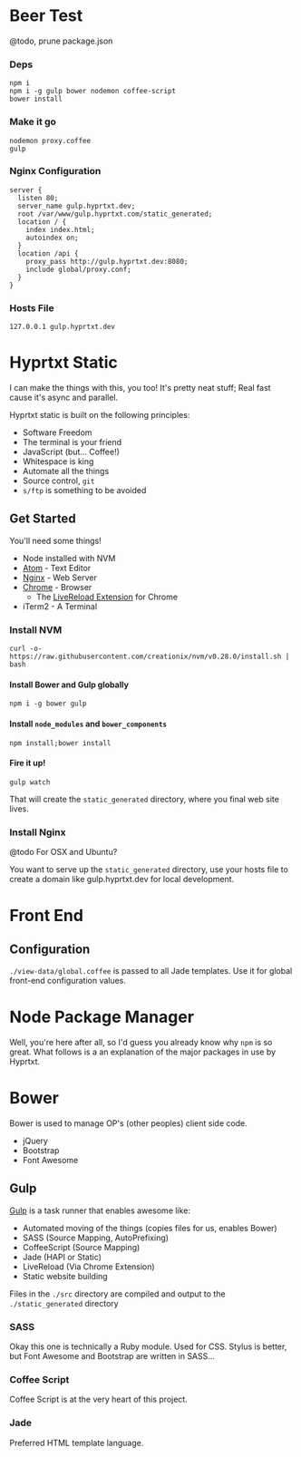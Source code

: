 # Beer Test

@todo, prune package.json


### Deps

```
npm i
npm i -g gulp bower nodemon coffee-script
bower install
```


### Make it go
```
nodemon proxy.coffee
gulp
```

### Nginx Configuration

```
server {
  listen 80;
  server_name gulp.hyprtxt.dev;
  root /var/www/gulp.hyprtxt.com/static_generated;
  location / {
    index index.html;
    autoindex on;
  }
  location /api {
    proxy_pass http://gulp.hyprtxt.dev:8080;
    include global/proxy.conf;
  }
}
```

### Hosts File

```
127.0.0.1 gulp.hyprtxt.dev
```

# Hyprtxt Static

I can make the things with this, you too! It's pretty neat stuff; Real fast cause it's async and parallel.

Hyprtxt static is built on the following principles:

* Software Freedom
* The terminal is your friend
* JavaScript (but... Coffee!)
* Whitespace is king
* Automate all the things
* Source control, `git`
* `s/ftp` is something to be avoided

## Get Started

You'll need some things!

* Node installed with NVM
* [Atom](https://atom.io/) - Text Editor
* [Nginx](https://www.nginx.com/) - Web Server
* [Chrome](https://www.google.com/chrome/) - Browser
  * The [LiveReload Extension](https://chrome.google.com/webstore/detail/livereload/jnihajbhpnppcggbcgedagnkighmdlei?hl=en) for Chrome
* iTerm2 - A Terminal

### Install NVM

`curl -o- https://raw.githubusercontent.com/creationix/nvm/v0.28.0/install.sh | bash`

#### Install Bower and Gulp globally

`npm i -g bower gulp`

#### Install `node_modules` and `bower_components`

`npm install;bower install`

#### Fire it up!

`gulp watch`

That will create the `static_generated` directory, where you final web site lives.

### Install Nginx

@todo For OSX and Ubuntu?

You want to serve up the `static_generated` directory, use your hosts file to create a domain like gulp.hyprtxt.dev for local development.

# Front End

## Configuration

`./view-data/global.coffee` is passed to all Jade templates. Use it for global front-end configuration values.

# Node Package Manager

Well, you're here after all, so I'd guess you already know why `npm` is so great. What follows is a an explanation of the major packages in use by Hyprtxt.

# Bower

Bower is used to manage OP's (other peoples) client side code.

* jQuery
* Bootstrap
* Font Awesome

## Gulp

[Gulp](http://gulpjs.com/) is a task runner that enables awesome like:

* Automated moving of the things (copies files for us, enables Bower)
* SASS (Source Mapping, AutoPrefixing)
* CoffeeScript (Source Mapping)
* Jade (HAPI or Static)
* LiveReload (Via Chrome Extension)
* Static website building

Files in the `./src` directory are compiled and output to the `./static_generated` directory

### SASS

Okay this one is technically a Ruby module. Used for CSS. Stylus is better, but Font Awesome and Bootstrap are written in SASS...

### Coffee Script

Coffee Script is at the very heart of this project.

### Jade

Preferred HTML template language.
